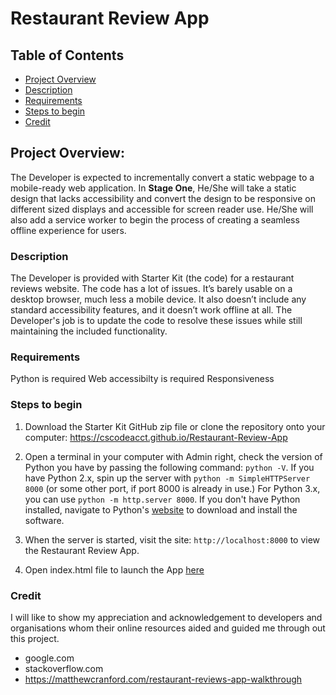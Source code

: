 # Restaurant Review App

## Table of Contents

* [Project Overview](#projectoverview)
* [Description](#description)
* [Requirements](#requirements)
* [Steps to begin](#stepstobegin)
* [Credit](#credit)


## Project Overview: 

The Developer is expected to incrementally convert a static webpage to a mobile-ready web application. In **Stage One**, He/She will take a static design that lacks accessibility and convert the design to be responsive on different sized displays and accessible for screen reader use. He/She will also add a service worker to begin the process of creating a seamless offline experience for users.

### Description

The Developer is provided with Starter Kit (the code) for a restaurant reviews website. The code has a lot of issues. It’s barely usable on a desktop browser, much less a mobile device. It also doesn’t include any standard accessibility features, and it doesn’t work offline at all. The Developer's job is to update the code to resolve these issues while still maintaining the included functionality. 

### Requirements

Python is required
Web accessibilty is required
Responsiveness

### Steps to begin

1. Download the Starter Kit GitHub zip file or clone the repository onto your computer:
https://cscodeacct.github.io/Restaurant-Review-App 

2. Open a terminal in your computer with Admin right, check the version of Python you have by passing the following command: `python -V`. If you have Python 2.x, spin up the server with `python -m SimpleHTTPServer 8000` (or some other port, if port 8000 is already in use.) For Python 3.x, you can use `python -m http.server 8000`. If you don't have Python installed, navigate to Python's [website](https://www.python.org/) to download and install the software.

3. When the server is started, visit the site: `http://localhost:8000` to view the  Restaurant Review App.

4. Open index.html file to launch the App [here](https://cscodeacct.github.io/Restaurant-Review-App)


### Credit

I will like to show my appreciation and acknowledgement to developers and organisations whom their online resources aided and guided me through out this project.

* google.com
* stackoverflow.com
* https://matthewcranford.com/restaurant-reviews-app-walkthrough
